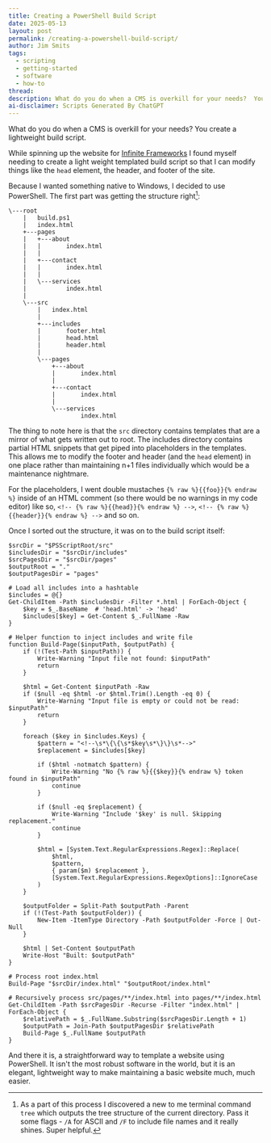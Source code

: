```yaml
---
title: Creating a PowerShell Build Script
date: 2025-05-13
layout: post
permalink: /creating-a-powershell-build-script/
author: Jim Smits
tags:
  - scripting
  - getting-started
  - software
  - how-to
thread: 
description: What do you do when a CMS is overkill for your needs?  You create a lightweight build script.
ai-disclaimer: Scripts Generated By ChatGPT
---
```

What do you do when a CMS is overkill for your needs?  You create a lightweight build script. 

While spinning up the website for [Infinite Frameworks](https://infiniteframeworks.com) I found myself needing to create a light weight templated build script so that  I can modify things like the `head` element, the header, and footer of the site.

Because I wanted something native to Windows, I decided to use PowerShell.  The first part was getting the structure right[^1]:
```
\---root
	|   build.ps1
	|   index.html
	+---pages
	|   +---about
	|   |       index.html
	|   |
	|   +---contact
	|   |       index.html
	|   |
	|   \---services
	|           index.html
	|
	\---src
	    |   index.html
	    |
	    +---includes
	    |       footer.html
	    |       head.html
	    |       header.html
	    |
	    \---pages
	        +---about
	        |       index.html
	        |
	        +---contact
	        |       index.html
	        |
	        \---services
	                index.html
```

The thing to note here is that the `src` directory contains templates that are a mirror of what gets written out to root.  The includes directory contains partial HTML snippets that get piped into placeholders in the templates. This allows me to modify the footer and header (and the `head` element) in one place rather than maintaining n+1 files individually which would be a maintenance nightmare.

For the placeholders, I went double mustaches `{% raw %}{{foo}}{% endraw %}` inside of an HTML comment (so there would be no warnings in my code editor) like so, `<!-- {% raw %}{{head}}{% endraw %} -->`, `<!-- {% raw %}{{header}}{% endraw %} -->` and so on.

Once I sorted out the structure, it was on to the build script itself:
```
$srcDir = "$PSScriptRoot/src"
$includesDir = "$srcDir/includes"
$srcPagesDir = "$srcDir/pages"
$outputRoot = "."
$outputPagesDir = "pages"  

# Load all includes into a hashtable
$includes = @{}
Get-ChildItem -Path $includesDir -Filter *.html | ForEach-Object {
    $key = $_.BaseName  # 'head.html' -> 'head'
    $includes[$key] = Get-Content $_.FullName -Raw
}  

# Helper function to inject includes and write file
function Build-Page($inputPath, $outputPath) {
    if (!(Test-Path $inputPath)) {
        Write-Warning "Input file not found: $inputPath"
        return
    }  

    $html = Get-Content $inputPath -Raw
    if ($null -eq $html -or $html.Trim().Length -eq 0) {
        Write-Warning "Input file is empty or could not be read: $inputPath"
        return
    }  

    foreach ($key in $includes.Keys) {
        $pattern = "<!--\s*\{\{\s*$key\s*\}\}\s*-->"
        $replacement = $includes[$key]  

        if ($html -notmatch $pattern) {
            Write-Warning "No {% raw %}{{$key}}{% endraw %} token found in $inputPath"
            continue
        }
  
        if ($null -eq $replacement) {
            Write-Warning "Include '$key' is null. Skipping replacement."
            continue
        }
  
        $html = [System.Text.RegularExpressions.Regex]::Replace(
            $html,
            $pattern,
            { param($m) $replacement },
            [System.Text.RegularExpressions.RegexOptions]::IgnoreCase
        )
    }  

    $outputFolder = Split-Path $outputPath -Parent
    if (!(Test-Path $outputFolder)) {
        New-Item -ItemType Directory -Path $outputFolder -Force | Out-Null
    } 

    $html | Set-Content $outputPath
    Write-Host "Built: $outputPath"
}

# Process root index.html
Build-Page "$srcDir/index.html" "$outputRoot/index.html"  

# Recursively process src/pages/**/index.html into pages/**/index.html
Get-ChildItem -Path $srcPagesDir -Recurse -Filter "index.html" | ForEach-Object {
    $relativePath = $_.FullName.Substring($srcPagesDir.Length + 1)
    $outputPath = Join-Path $outputPagesDir $relativePath
    Build-Page $_.FullName $outputPath
}
```

And there it is, a straightforward way to template a website using PowerShell.  It isn't the most robust software in the world, but it is an elegant, lightweight way to make maintaining a basic website much, much easier.


[^1]: As a part of this process I discovered a new to me terminal command `tree` which outputs the tree structure of the current directory. Pass it some flags -  `/A` for ASCII and `/F` to include file names and it really shines. Super helpful.
